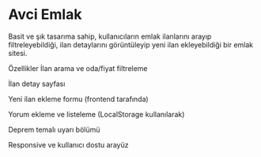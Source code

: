 # Avci Emlak
Basit ve şık tasarıma sahip, kullanıcıların emlak ilanlarını arayıp filtreleyebildiği, ilan detaylarını görüntüleyip yeni ilan ekleyebildiği bir emlak sitesi.

Özellikler
İlan arama ve oda/fiyat filtreleme

İlan detay sayfası

Yeni ilan ekleme formu (frontend tarafında)

Yorum ekleme ve listeleme (LocalStorage kullanılarak)

Deprem temalı uyarı bölümü

Responsive ve kullanıcı dostu arayüz
